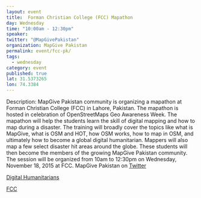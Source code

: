 ```yaml
---
layout: event
title:  Forman Christian College (FCC) Mapathon
day: Wednesday
time: "10:00am - 12:30pm"
speaker: 
twitter: "@MapGivePakistan"
organization: MapGive Pakistan 
permalink: event/fcc-pk/
tags: 
  - wednesday
category: event
published: true
lat: 31.5373265
lon: 74.3384
---
```


Description: MapGive Pakistan community is organizing a mapathon at Forman Christian College (FCC) in Lahore, Pakistan. The mapathon is hosted in celebration of OpenStreetMaps Geo Awareness Week. The mapathon will help the students learn the skill of digital mapping and how to map during a disaster. The training will broadly cover the topics like what is MapGive, what is OSM and HOT, how OSM works, how to map in OSM, and ultimately how to become a global digital humanitarian. Mappers will also map a few select disaster hit areas around the globe. These students will then become the members of the growing MapGive Pakistan community. The session will be organized from 10am to 12:30pm on Wednesday, November 18, 2015 at FCC.
MapGive Pakistan on [Twitter](http://twitter.com/MapGivePakistan)

[Digital Humanitarians](http://digitalhumanitarian.pk)

[FCC](http://www.fccollege.edu.pk/)
